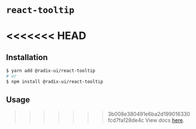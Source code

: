 # `react-tooltip`

<<<<<<< HEAD
=======
## Installation

```sh
$ yarn add @radix-ui/react-tooltip
# or
$ npm install @radix-ui/react-tooltip
```

## Usage

>>>>>>> 3b008e380491e6ba2d199016330fcd7fa128de4c
View docs [here](https://radix-ui.com/primitives/docs/components/tooltip).
